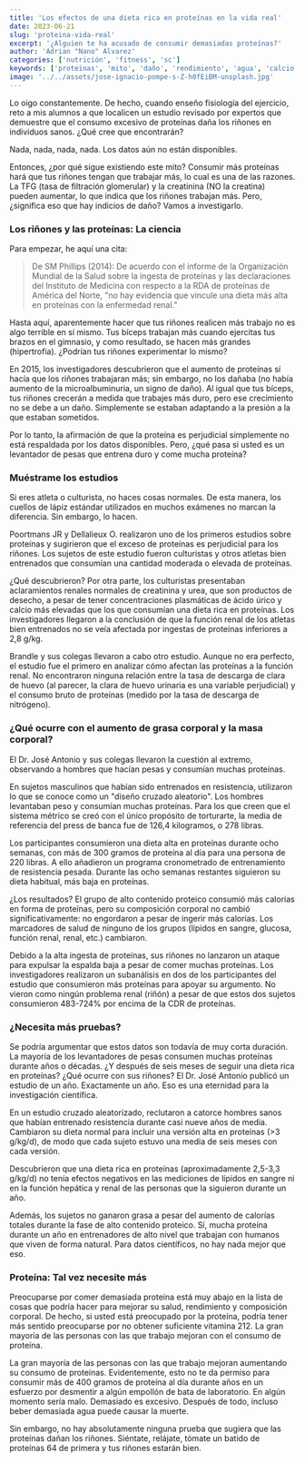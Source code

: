 ```yaml
---
title: 'Los efectos de una dieta rica en proteínas en la vida real'
date: 2023-06-21
slug: 'proteina-vida-real'
excerpt: '¿Alguien te ha acusado de consumir demasiadas proteínas?'
author: 'Adrian "Nano" Alvarez'
categories: ['nutrición', 'fitness', 'sc']
keywords: ['proteinas', 'mito', 'daño', 'rendimiento', 'agua', 'calcio']
image: '../../assets/jose-ignacio-pompe-s-Z-h0fEiBM-unsplash.jpg'
---
```


Lo oigo constantemente. De hecho, cuando enseño fisiología del ejercicio, reto a mis alumnos a que localicen un estudio revisado por expertos que demuestre que el consumo excesivo de proteínas daña los riñones en individuos sanos. ¿Qué cree que encontrarán?

Nada, nada, nada, nada. Los datos aún no están disponibles.

Entonces, ¿por qué sigue existiendo este mito? Consumir más proteínas hará que tus riñones tengan que trabajar más, lo cual es una de las razones. La TFG (tasa de filtración glomerular) y la creatinina (NO la creatina) pueden aumentar, lo que indica que los riñones trabajan más. Pero, ¿significa eso que hay indicios de daño? Vamos a investigarlo.

### Los riñones y las proteínas: La ciencia 

Para empezar, he aquí una cita:

> De SM Phillips (2014): De acuerdo con el informe de la Organización Mundial de la Salud sobre la ingesta de proteínas y las declaraciones del Instituto de Medicina con respecto a la RDA de proteínas de América del Norte, "no hay evidencia que vincule una dieta más alta en proteínas con la enfermedad renal."

Hasta aquí, aparentemente hacer que tus riñones realicen más trabajo no es algo terrible en sí mismo. Tus bíceps trabajan más cuando ejercitas tus brazos en el gimnasio, y como resultado, se hacen más grandes (hipertrofia). ¿Podrían tus riñones experimentar lo mismo?

En 2015, los investigadores descubrieron que el aumento de proteínas sí hacía que los riñones trabajaran más; sin embargo, no los dañaba (no había aumento de la microalbuminuria, un signo de daño). Al igual que tus bíceps, tus riñones crecerán a medida que trabajes más duro, pero ese crecimiento no se debe a un daño. Simplemente se estaban adaptando a la presión a la que estaban sometidos.

Por lo tanto, la afirmación de que la proteína es perjudicial simplemente no está respaldada por los datos disponibles. Pero, ¿qué pasa si usted es un levantador de pesas que entrena duro y come mucha proteína?

### Muéstrame los estudios

Si eres atleta o culturista, no haces cosas normales. De esta manera, los cuellos de lápiz estándar utilizados en muchos exámenes no marcan la diferencia. Sin embargo, lo hacen.

Poortmans JR y Dellalieux O. realizaron uno de los primeros estudios sobre proteínas y sugirieron que el exceso de proteínas es perjudicial para los riñones. Los sujetos de este estudio fueron culturistas y otros atletas bien entrenados que consumían una cantidad moderada o elevada de proteínas.

¿Qué descubrieron? Por otra parte, los culturistas presentaban aclaramientos renales normales de creatinina y urea, que son productos de desecho, a pesar de tener concentraciones plasmáticas de ácido úrico y calcio más elevadas que los que consumían una dieta rica en proteínas. Los investigadores llegaron a la conclusión de que la función renal de los atletas bien entrenados no se veía afectada por ingestas de proteínas inferiores a 2,8 g/kg.

Brandle y sus colegas llevaron a cabo otro estudio. Aunque no era perfecto, el estudio fue el primero en analizar cómo afectan las proteínas a la función renal. No encontraron ninguna relación entre la tasa de descarga de clara de huevo (al parecer, la clara de huevo urinaria es una variable perjudicial) y el consumo bruto de proteínas (medido por la tasa de descarga de nitrógeno).

### ¿Qué ocurre con el aumento de grasa corporal y la masa corporal?

El Dr. José Antonio y sus colegas llevaron la cuestión al extremo, observando a hombres que hacían pesas y consumían muchas proteínas.

En sujetos masculinos que habían sido entrenados en resistencia, utilizaron lo que se conoce como un "diseño cruzado aleatorio". Los hombres levantaban peso y consumían muchas proteínas. Para los que creen que el sistema métrico se creó con el único propósito de torturarte, la media de referencia del press de banca fue de 126,4 kilogramos, o 278 libras.

Los participantes consumieron una dieta alta en proteínas durante ocho semanas, con más de 300 gramos de proteína al día para una persona de 220 libras. A ello añadieron un programa cronometrado de entrenamiento de resistencia pesada. Durante las ocho semanas restantes siguieron su dieta habitual, más baja en proteínas.

¿Los resultados? El grupo de alto contenido proteico consumió más calorías en forma de proteínas, pero su composición corporal no cambió significativamente: no engordaron a pesar de ingerir más calorías. Los marcadores de salud de ninguno de los grupos (lípidos en sangre, glucosa, función renal, renal, etc.) cambiaron.

Debido a la alta ingesta de proteínas, sus riñones no lanzaron un ataque para expulsar la espalda baja a pesar de comer muchas proteínas. Los investigadores realizaron un subanálisis en dos de los participantes del estudio que consumieron más proteínas para apoyar su argumento. No vieron como ningún problema renal (riñón) a pesar de que estos dos sujetos consumieron 483-724% por encima de la CDR de proteínas.

### ¿Necesita más pruebas?

Se podría argumentar que estos datos son todavía de muy corta duración. La mayoría de los levantadores de pesas consumen muchas proteínas durante años o décadas. ¿Y después de seis meses de seguir una dieta rica en proteínas? ¿Qué ocurre con sus riñones? El Dr. José Antonio publicó un estudio de un año. Exactamente un año. Eso es una eternidad para la investigación científica.

En un estudio cruzado aleatorizado, reclutaron a catorce hombres sanos que habían entrenado resistencia durante casi nueve años de media. Cambiaron su dieta normal para incluir una versión alta en proteínas (>3 g/kg/d), de modo que cada sujeto estuvo una media de seis meses con cada versión.

Descubrieron que una dieta rica en proteínas (aproximadamente 2,5-3,3 g/kg/d) no tenía efectos negativos en las mediciones de lípidos en sangre ni en la función hepática y renal de las personas que la siguieron durante un año.

Además, los sujetos no ganaron grasa a pesar del aumento de calorías totales durante la fase de alto contenido proteico. Sí, mucha proteína durante un año en entrenadores de alto nivel que trabajan con humanos que viven de forma natural. Para datos científicos, no hay nada mejor que eso.

### Proteína: Tal vez necesite más

Preocuparse por comer demasiada proteína está muy abajo en la lista de cosas que podría hacer para mejorar su salud, rendimiento y composición corporal. De hecho, si usted está preocupado por la proteína, podría tener más sentido preocuparse por no obtener suficiente vitamina 212. La gran mayoría de las personas con las que trabajo mejoran con el consumo de proteína.

La gran mayoría de las personas con las que trabajo mejoran aumentando su consumo de proteínas. Evidentemente, esto no te da permiso para consumir más de 400 gramos de proteína al día durante años en un esfuerzo por desmentir a algún empollón de bata de laboratorio. En algún momento sería malo. Demasiado es excesivo. Después de todo, incluso beber demasiada agua puede causar la muerte.

Sin embargo, no hay absolutamente ninguna prueba que sugiera que las proteínas dañan los riñones. Siéntate, relájate, tómate un batido de proteínas 64 de primera y tus riñones estarán bien.
